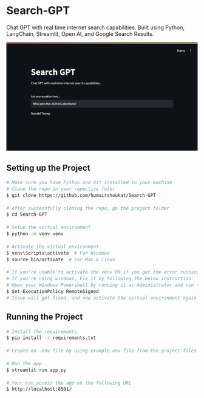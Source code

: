 # Search-GPT

Chat GPT with real time internet search capabilities. Built using Python, LangChain, Streamlit, Open AI, and Google Search Results.

![alt text](image.png)

## Setting up the Project

```bash
# Make sure you have Python and Git installed in your machine
# Clone the repo in your repective foler
$ git clone https://github.com/humairshoukat/Search-GPT

# After successfully cloning the repo, go the project folder
$ cd Search-GPT

# Setup the virtual environment
$ python -m venv venv

# Activate the virtual environment
$ venv\Scripts\activate  # For Windows
$ source bin/activate  # For Mac & Linux

# If you're unable to activate the venv OR if you get the error running/execution scripts are disabled,
# If you're using windows, Fix it by following the below instruction:
# Open your Windows Powershell by running it as Administrator and run the following command and enter 'Y':
$ Set-ExecutionPolicy RemoteSigned
# Issue will get fixed, and now activate the virtual environment again and follow the next instructions.

```

## Running the Project

```bash
# Install the requirements
$ pip install -r requirements.txt

# Create an .env file by using example.env file from the project files

# Run the app
$ streamlit run app.py

# Your can access the app on the following URL
$ http://localhost:8501/

```
